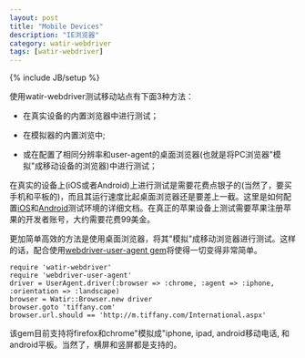 ```yaml
---
layout: post
title: "Mobile Devices"
description: "IE浏览器"
category: watir-webdriver
tags: [watir-webdriver]
---
```

{% include JB/setup %}

使用watir-webdriver测试移动站点有下面3种方法：

* 在真实设备的内置浏览器中进行测试；

* 在模拟器的内置浏览中;

* 或在配置了相同分辨率和user-agent的桌面浏览器(也就是将PC浏览器"模拟"成移动设备的浏览器)中进行测试；

在真实的设备上(iOS或者Android)上进行测试是需要花费点银子的(当然了，要买手机和平板的)，而且其运行速度比起桌面浏览器还是要差上一截。这里是如何配置[iOS](http://code.google.com/p/selenium/wiki/IPhoneDriver)和[Android](http://code.google.com/p/selenium/wiki/AndroidDriver)测试环境的详细文档。在真正的苹果设备上测试需要苹果注册苹果的开发者账号，大约需要花费99美金。

更加简单高效的方法是使用桌面浏览器，将其"模拟"成移动浏览器进行测试。这样的话，配合使用[webdriver-user-agent gem](http://rubygems.org/gems/webdriver-user-agent)将使得一切变得非常简单。

	require 'watir-webdriver'
	require 'webdriver-user-agent'
	driver = UserAgent.driver(:browser => :chrome, :agent => :iphone, :orientation => :landscape)
	browser = Watir::Browser.new driver
	browser.goto 'tiffany.com'
	browser.url.should == 'http://m.tiffany.com/International.aspx'

该gem目前支持将firefox和chrome"模拟成"iphone, ipad, android移动电话, 和android平板。当然了，横屏和竖屏都是支持的。


